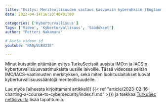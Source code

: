 ```yaml
---
title: "Esitys: Meriteollisuuden vastaus kasvaviin kyberuhkiin (Englanniksi)"
date: 2023-04-14T16:23:40+01:00

categories: ['Kyberturvallisuus']
Tags: ['Video', 'Kyberturvallisuus', 'Säädökset']
author: "Petteri Nakamura"

# Aseta videon id
youtube: "HA0pVLBU2IE"

---
```


Minut kutsuttiin pitämään esitys TurkuSecissä uusista IMO:n ja IACS:n kyberturvallisuusvaatimuksista uusille laivoille. Tässä videossa selitän IMO/IACS-vaatimusten merkityksen, sekä miten luokituslaitokset luovat kyberturvallisuussääntöjä meriteollisuudelle.

Lue myös [aiheesta kirjoittamani artikkeli]( {{< ref "article/2023-02-16-charting-a-course-to-cybersecurity/index.fi.md" >}}) ja tsekkaa [TurkuSec nettisivuilta](https://turkusec.fi/) lisää tapahtumia.
